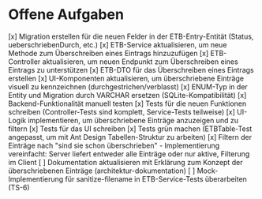 # Offene Aufgaben

[x] Migration erstellen für die neuen Felder in der ETB-Entry-Entität (Status, ueberschriebenDurch, etc.)
[x] ETB-Service aktualisieren, um neue Methode zum Überschreiben eines Eintrags hinzuzufügen
[x] ETB-Controller aktualisieren, um neuen Endpunkt zum Überschreiben eines Eintrags zu unterstützen
[x] ETB-DTO für das Überschreiben eines Eintrags erstellen
[x] UI-Komponenten aktualisieren, um überschriebene Einträge visuell zu kennzeichnen (durchgestrichen/verblasst)
[x] ENUM-Typ in der Entity und Migration durch VARCHAR ersetzen (SQLite-Kompatibilität)
[x] Backend-Funktionalität manuell testen
[x] Tests für die neuen Funktionen schreiben (Controller-Tests sind komplett, Service-Tests teilweise)
[x] UI-Logik implementieren, um überschriebene Einträge anzuzeigen und zu filtern
[x] Tests für das UI schreiben
[x] Tests grün machen (ETBTable-Test angepasst, um mit Ant Design Tabellen-Struktur zu arbeiten)
[x] Filtern der Einträge nach "sind sie schon überschrieben" - Implementierung vereinfacht: Server liefert entweder alle Einträge oder nur aktive, Filterung im Client
[ ] Dokumentation aktualisieren mit Erklärung zum Konzept der überschriebenen Einträge (architektur-dokumentation)
[ ] Mock-Implementierung für sanitize-filename in ETB-Service-Tests überarbeiten (TS-6)